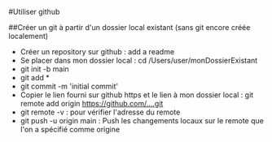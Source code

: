 #Utiliser github
<!-- https://docs.github.com/fr/migrations/importing-source-code/using-the-command-line-to-import-source-code/adding-locally-hosted-code-to-github -->
##Créer un git à partir d'un dossier local existant (sans git encore créée localement)

- Créer un repository sur github : add a readme
- Se placer dans mon dossier local : cd /Users/user/monDossierExistant
- git init -b main
- git add *
- git commit -m 'initial commit'
- Copier le lien fourni sur github https et le lien à mon dossier local : 
  git remote add origin https://github.com/....git 
- git remote -v : pour vérifier l'adresse du remote 
- git push -u origin main :  Push les changements locaux sur le remote que l'on a spécifié comme origine